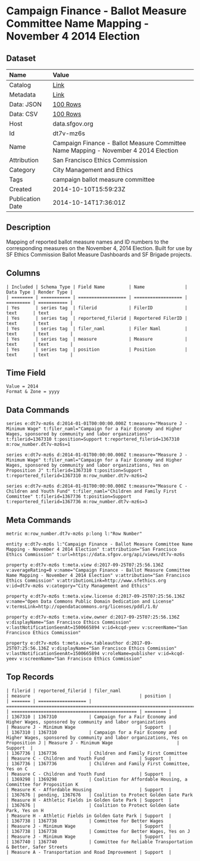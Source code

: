 # Campaign Finance - Ballot Measure Committee Name Mapping - November 4 2014 Election

## Dataset

| Name | Value |
| :--- | :---- |
| Catalog | [Link](https://catalog.data.gov/dataset/campaign-finance-ballot-measure-committee-name-mapping-november-4-2014-election-a9735) |
| Metadata | [Link](https://data.sfgov.org/api/views/dt7v-mz6s) |
| Data: JSON | [100 Rows](https://data.sfgov.org/api/views/dt7v-mz6s/rows.json?max_rows=100) |
| Data: CSV | [100 Rows](https://data.sfgov.org/api/views/dt7v-mz6s/rows.csv?max_rows=100) |
| Host | data.sfgov.org |
| Id | dt7v-mz6s |
| Name | Campaign Finance - Ballot Measure Committee Name Mapping - November 4 2014 Election |
| Attribution | San Francisco Ethics Commission |
| Category | City Management and Ethics |
| Tags | campaign ballot measure committee |
| Created | 2014-10-10T15:59:23Z |
| Publication Date | 2014-10-14T17:36:01Z |

## Description

Mapping of reported ballot measure names and ID numbers to the corresponding measures on the November 4, 2014 Election.  Built for use by SF Ethics Commission Ballot Measure Dashboards and SF Brigade projects.

## Columns

```ls
| Included | Schema Type | Field Name         | Name               | Data Type | Render Type |
| ======== | =========== | ================== | ================== | ========= | =========== |
| Yes      | series tag  | filerid            | FilerID            | text      | text        |
| Yes      | series tag  | reportered_filerid | Reportered FilerID | text      | text        |
| Yes      | series tag  | filer_naml         | Filer Naml         | text      | text        |
| Yes      | series tag  | measure            | Measure            | text      | text        |
| Yes      | series tag  | position           | Position           | text      | text        |
```

## Time Field

```ls
Value = 2014
Format & Zone = yyyy
```

## Data Commands

```ls
series e:dt7v-mz6s d:2014-01-01T00:00:00.000Z t:measure="Measure J - Minimum Wage" t:filer_naml="Campaign for a Fair Economy and Higher Wages, sponsored by community and labor organizations" t:filerid=1367310 t:position=Support t:reportered_filerid=1367310 m:row_number.dt7v-mz6s=1

series e:dt7v-mz6s d:2014-01-01T00:00:00.000Z t:measure="Measure J - Minimum Wage" t:filer_naml="Campaign for a Fair Economy and Higher Wages, sponsored by community and labor organizations, Yes on Proposition J" t:filerid=1367310 t:position=Support t:reportered_filerid=1367310 m:row_number.dt7v-mz6s=2

series e:dt7v-mz6s d:2014-01-01T00:00:00.000Z t:measure="Measure C - Children and Youth Fund" t:filer_naml="Children and Family First Committee" t:filerid=1367736 t:position=Support t:reportered_filerid=1367736 m:row_number.dt7v-mz6s=3
```

## Meta Commands

```ls
metric m:row_number.dt7v-mz6s p:long l:"Row Number"

entity e:dt7v-mz6s l:"Campaign Finance - Ballot Measure Committee Name Mapping - November 4 2014 Election" t:attribution="San Francisco Ethics Commission" t:url=https://data.sfgov.org/api/views/dt7v-mz6s

property e:dt7v-mz6s t:meta.view d:2017-09-25T07:25:56.136Z v:averageRating=0 v:name="Campaign Finance - Ballot Measure Committee Name Mapping - November 4 2014 Election" v:attribution="San Francisco Ethics Commission" v:attributionLink=http://www.sfethics.org v:id=dt7v-mz6s v:category="City Management and Ethics"

property e:dt7v-mz6s t:meta.view.license d:2017-09-25T07:25:56.136Z v:name="Open Data Commons Public Domain Dedication and License" v:termsLink=http://opendatacommons.org/licenses/pddl/1.0/

property e:dt7v-mz6s t:meta.view.owner d:2017-09-25T07:25:56.136Z v:displayName="San Francisco Ethics Commission" v:lastNotificationSeenAt=1500665894 v:id=kcqd-yeev v:screenName="San Francisco Ethics Commission"

property e:dt7v-mz6s t:meta.view.tableauthor d:2017-09-25T07:25:56.136Z v:displayName="San Francisco Ethics Commission" v:lastNotificationSeenAt=1500665894 v:roleName=publisher v:id=kcqd-yeev v:screenName="San Francisco Ethics Commission"
```

## Top Records

```ls
| filerid | reportered_filerid | filer_naml                                                                                                         | measure                                         | position | 
| ======= | ================== | ================================================================================================================== | =============================================== | ======== | 
| 1367310 | 1367310            | Campaign for a Fair Economy and Higher Wages, sponsored by community and labor organizations                       | Measure J - Minimum Wage                        | Support  | 
| 1367310 | 1367310            | Campaign for a Fair Economy and Higher Wages, sponsored by community and labor organizations, Yes on Proposition J | Measure J - Minimum Wage                        | Support  | 
| 1367736 | 1367736            | Children and Family First Committee                                                                                | Measure C - Children and Youth Fund             | Support  | 
| 1367736 | 1367736            | Children and Family First Committee, Yes on C                                                                      | Measure C - Children and Youth Fund             | Support  | 
| 1369298 | 1369298            | Coalition for Affordable Housing, a Committee for Proposition K                                                    | Measure K - Affordable Housing                  | Support  | 
| 1367676 | pending, 1367676   | Coalition to Protect Golden Gate Park                                                                              | Measure H - Athletic Fields in Golden Gate Park | Support  | 
| 1367676 |                    | Coalition to Protect Golden Gate Park, Yes on H                                                                    | Measure H - Athletic Fields in Golden Gate Park | Support  | 
| 1367738 | 1367738            | Committee for Better Wages                                                                                         | Measure J - Minimum Wage                        | Support  | 
| 1367738 | 1367738            | Committee for Better Wages, Yes on J                                                                               | Measure J - Minimum Wage                        | Support  | 
| 1367740 | 1367740            | Committee for Reliable Transportation & Better, Safer Streets                                                      | Measure A - Transportation and Road Improvement | Support  | 
```